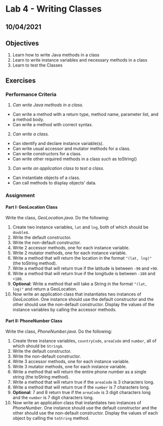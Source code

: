 # Lab 4 - Writing Classes #

## 10/04/2021 ##

## Objectives ##

1. Learn how to write Java methods in a class
2. Learn to write instance variables and necessary methods in a class
3. Learn to test the Classes

## Exercises ##

### Performance Criteria ###

1. *Can write Java methods in a class.*
  * Can write a method with a return type, method name, parameter list, and a method body.
  * Can write a method with correct syntax.
2. *Can write a class.*
  * Can identify and declare instance variable(s).
  * Can write usual accessor and mutator methods for a class.
  * Can write constructors for a class.
  * Can write other required methods in a class such as toString()
3. *Can write an application class to test a class.*
  * Can instantiate objects of a class.
  * Can call methods to display objects' data.

### Assignment ###

#### Part I: GeoLocation Class ####
Write the class, *GeoLocation.java*. Do the following:
1. Create two instance variables, `lat` and `lng`, both of which should be `double`s.
2. Write the default constructor.
3. Write the non-default constructor.
4. Write 2 accessor methods, one for each instance variable.
5. Write 2 mutator methods, one for each instance variable.
6. Write a method that will return the location in the format `"(lat, lng)"` (the toString method).
7. Write a method that will return true if the latitude is between `-90` and `+90`.
8. Write a method that will return true if the longitude is between `-180` and `+180`.
9. **Optional**: Write a method that will take a String in the format `"(lat, lng)"` and return a GeoLocation.
10. Now write an application class that instantiates two instances of *GeoLocation*. One instance should use the default constructor and the other should use the non-default constructor. Display the values of the instance variables by calling the accessor methods.

#### Part II: PhoneNumber Class ####
Write the class, *PhoneNumber.java*. Do the following:
1. Create three instance variables, `countryCode`, `areaCode` and `number`, all of which should be `String`s.
2. Write the default constructor.
3. Write the non-default constructor.
4. Write 3 accessor methods, one for each instance variable.
5. Write 3 mutator methods, one for each instance variable.
6. Write a method that will return the entire phone number as a single string (the toString method).
7. Write a method that will return true if the `areaCode` is 3 characters long.
8. Write a method that will return true if the `number` is 7 characters long.
9. **Optional**: 7 and 8 return true if the `areaCode` is 3 digit characters long and the `number` is 7 digit characters long.
10. Now write an application class that instantiates two instances of *PhoneNumber*. One instance should use the default constructor and the other should use the non-default constructor. Display the values of each object by calling the `toString` method.
